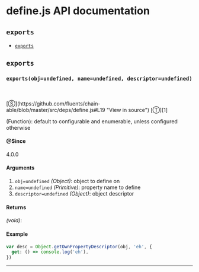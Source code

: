 # define.js API documentation

<!-- div class="toc-container" -->

<!-- div -->

## `exports`
* <a href="#exports"  data-meta="exports obj undefined name undefined descriptor undefined"  data-call="exports obj undefined name undefined descriptor undefined"  data-category="Methods"  data-description="Function default to configurable and enumerable unless configured otherwise"  data-name="exports"  data-all="meta exports obj undefined name undefined descriptor undefined call exports obj undefined name undefined descriptor undefined category Methods description Function default to configurable and enumerable unless configured otherwise name exports member see notes todos klassProps" >`exports`</a>

<!-- /div -->

<!-- /div -->

<!-- div class="doc-container" -->

<!-- div -->

## `exports`

<!-- div -->

<h3 id="exports" data-member="" data-category="Methods" data-name="exports"><code>exports(obj=undefined, name=undefined, descriptor=undefined)</code></h3>
<br>
<br>
[&#x24C8;](https://github.com/fluents/chain-able/blob/master/src/deps/define.js#L19 "View in source") [&#x24C9;][1]

(Function): default to configurable and enumerable, unless configured otherwise


#### @Since
4.0.0

#### Arguments
1. `obj=undefined` *(Object)*: object to define on
2. `name=undefined` *(Primitive)*: property name to define
3. `descriptor=undefined` *(Object)*: object descriptor

#### Returns
*(void)*:

#### Example
```js
var desc = Object.getOwnPropertyDescriptor(obj, 'eh', {
  get: () => console.log('eh'),
})

```
---

<!-- /div -->

<!-- /div -->

<!-- /div -->

 [1]: #exports "Jump back to the TOC."
